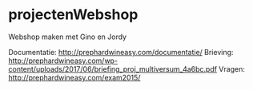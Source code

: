 # projectenWebshop
Webshop maken met Gino en Jordy

Documentatie: http://prephardwineasy.com/documentatie/
Brieving: http://prephardwineasy.com/wp-content/uploads/2017/06/briefing_proj_multiversum_4a6bc.pdf
Vragen: http://prephardwineasy.com/exam2015/
